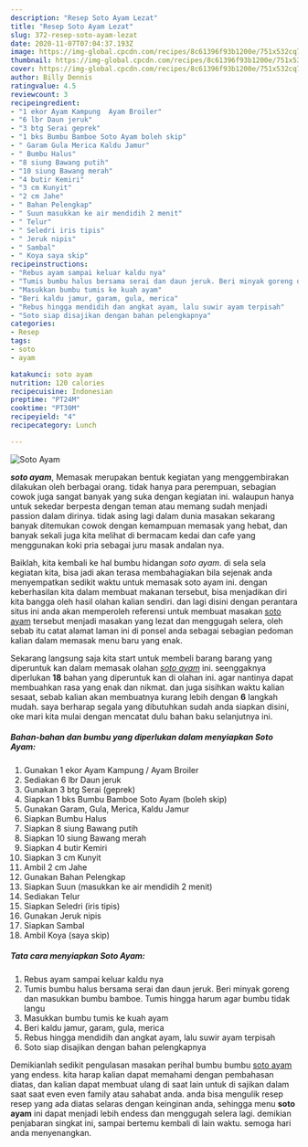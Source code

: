 ```yaml
---
description: "Resep Soto Ayam Lezat"
title: "Resep Soto Ayam Lezat"
slug: 372-resep-soto-ayam-lezat
date: 2020-11-07T07:04:37.193Z
image: https://img-global.cpcdn.com/recipes/8c61396f93b1200e/751x532cq70/soto-ayam-foto-resep-utama.jpg
thumbnail: https://img-global.cpcdn.com/recipes/8c61396f93b1200e/751x532cq70/soto-ayam-foto-resep-utama.jpg
cover: https://img-global.cpcdn.com/recipes/8c61396f93b1200e/751x532cq70/soto-ayam-foto-resep-utama.jpg
author: Billy Dennis
ratingvalue: 4.5
reviewcount: 3
recipeingredient:
- "1 ekor Ayam Kampung  Ayam Broiler"
- "6 lbr Daun jeruk"
- "3 btg Serai geprek"
- "1 bks Bumbu Bamboe Soto Ayam boleh skip"
- " Garam Gula Merica Kaldu Jamur"
- " Bumbu Halus"
- "8 siung Bawang putih"
- "10 siung Bawang merah"
- "4 butir Kemiri"
- "3 cm Kunyit"
- "2 cm Jahe"
- " Bahan Pelengkap"
- " Suun masukkan ke air mendidih 2 menit"
- " Telur"
- " Seledri iris tipis"
- " Jeruk nipis"
- " Sambal"
- " Koya saya skip"
recipeinstructions:
- "Rebus ayam sampai keluar kaldu nya"
- "Tumis bumbu halus bersama serai dan daun jeruk. Beri minyak goreng dan masukkan bumbu bamboe. Tumis hingga harum agar bumbu tidak langu"
- "Masukkan bumbu tumis ke kuah ayam"
- "Beri kaldu jamur, garam, gula, merica"
- "Rebus hingga mendidih dan angkat ayam, lalu suwir ayam terpisah"
- "Soto siap disajikan dengan bahan pelengkapnya"
categories:
- Resep
tags:
- soto
- ayam

katakunci: soto ayam 
nutrition: 120 calories
recipecuisine: Indonesian
preptime: "PT24M"
cooktime: "PT30M"
recipeyield: "4"
recipecategory: Lunch

---
```



![Soto Ayam](https://img-global.cpcdn.com/recipes/8c61396f93b1200e/751x532cq70/soto-ayam-foto-resep-utama.jpg)

<b><i>soto ayam</i></b>, Memasak merupakan bentuk kegiatan yang menggembirakan dilakukan oleh berbagai orang. tidak hanya para perempuan, sebagian cowok juga sangat banyak yang suka dengan kegiatan ini. walaupun hanya untuk sekedar berpesta dengan teman atau memang sudah menjadi passion dalam dirinya. tidak asing lagi dalam dunia masakan sekarang banyak ditemukan cowok dengan kemampuan memasak yang hebat, dan banyak sekali juga kita melihat di bermacam kedai dan cafe yang menggunakan koki pria sebagai juru masak andalan nya.

Baiklah, kita kembali ke hal bumbu hidangan <i>soto ayam</i>. di sela sela kegiatan kita, bisa jadi akan terasa membahagiakan bila sejenak anda menyempatkan sedikit waktu untuk memasak soto ayam ini. dengan keberhasilan kita dalam membuat makanan tersebut, bisa menjadikan diri kita bangga oleh hasil olahan kalian sendiri. dan lagi disini dengan perantara situs ini anda akan memperoleh referensi untuk membuat masakan <u>soto ayam</u> tersebut menjadi masakan yang lezat dan menggugah selera, oleh sebab itu catat alamat laman ini di ponsel anda sebagai sebagian pedoman kalian dalam memasak menu baru yang enak.




Sekarang langsung saja kita start untuk membeli barang barang yang diperuntuk kan dalam memasak olahan <u><i>soto ayam</i></u> ini. seenggaknya diperlukan <b>18</b> bahan yang diperuntuk kan di olahan ini. agar nantinya dapat membuahkan rasa yang enak dan nikmat. dan juga sisihkan waktu kalian sesaat, sebab kalian akan membuatnya kurang lebih dengan <b>6</b> langkah mudah. saya berharap segala yang dibutuhkan sudah anda siapkan disini, oke mari kita mulai dengan mencatat dulu bahan baku selanjutnya ini.

<!--inarticleads1-->

##### Bahan-bahan dan bumbu yang diperlukan dalam menyiapkan Soto Ayam:

1. Gunakan 1 ekor Ayam Kampung / Ayam Broiler
1. Sediakan 6 lbr Daun jeruk
1. Gunakan 3 btg Serai (geprek)
1. Siapkan 1 bks Bumbu Bamboe Soto Ayam (boleh skip)
1. Gunakan  Garam, Gula, Merica, Kaldu Jamur
1. Siapkan  Bumbu Halus
1. Siapkan 8 siung Bawang putih
1. Siapkan 10 siung Bawang merah
1. Siapkan 4 butir Kemiri
1. Siapkan 3 cm Kunyit
1. Ambil 2 cm Jahe
1. Gunakan  Bahan Pelengkap
1. Siapkan  Suun (masukkan ke air mendidih 2 menit)
1. Sediakan  Telur
1. Siapkan  Seledri (iris tipis)
1. Gunakan  Jeruk nipis
1. Siapkan  Sambal
1. Ambil  Koya (saya skip)




<!--inarticleads2-->

##### Tata cara menyiapkan Soto Ayam:

1. Rebus ayam sampai keluar kaldu nya
1. Tumis bumbu halus bersama serai dan daun jeruk. Beri minyak goreng dan masukkan bumbu bamboe. Tumis hingga harum agar bumbu tidak langu
1. Masukkan bumbu tumis ke kuah ayam
1. Beri kaldu jamur, garam, gula, merica
1. Rebus hingga mendidih dan angkat ayam, lalu suwir ayam terpisah
1. Soto siap disajikan dengan bahan pelengkapnya




Demikianlah sedikit pengulasan masakan perihal bumbu bumbu <u>soto ayam</u> yang endess. kita harap kalian dapat memahami dengan pembahasan diatas, dan kalian dapat membuat ulang di saat lain untuk di sajikan dalam saat saat even even family atau sahabat anda. anda bisa mengulik resep resep yang ada diatas selaras dengan keinginan anda, sehingga menu <b>soto ayam</b> ini dapat menjadi lebih endess dan menggugah selera lagi. demikian penjabaran singkat ini, sampai bertemu kembali di lain waktu. semoga hari anda menyenangkan.

